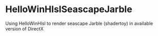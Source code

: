 # HelloWinHlslSeascapeJarble
Using HelloWinHlsl to render seascape Jarble (shadertoy) in available version of DirectX
